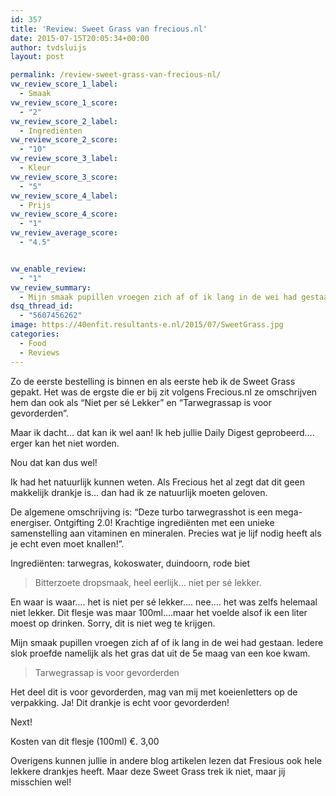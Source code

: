 ```yaml
---
id: 357
title: 'Review: Sweet Grass van frecious.nl'
date: 2015-07-15T20:05:34+00:00
author: tvdsluijs
layout: post

permalink: /review-sweet-grass-van-frecious-nl/
vw_review_score_1_label:
  - Smaak
vw_review_score_1_score:
  - "2"
vw_review_score_2_label:
  - Ingrediënten
vw_review_score_2_score:
  - "10"
vw_review_score_3_label:
  - Kleur
vw_review_score_3_score:
  - "5"
vw_review_score_4_label:
  - Prijs
vw_review_score_4_score:
  - "1"
vw_review_average_score:
  - "4.5"


vw_enable_review:
  - "1"
vw_review_summary:
  - Mijn smaak pupillen vroegen zich af of ik lang in de wei had gestaan. Iedere slok proefde namelijk als het gras dat uit de 5e maag van een koe kwam.
dsq_thread_id:
  - "5607456262"
image: https://40enfit.resultants-e.nl/2015/07/SweetGrass.jpg
categories:
  - Food
  - Reviews
---
```

Zo de eerste bestelling is binnen en als eerste heb ik de Sweet Grass gepakt. Het was de ergste die er bij zit volgens Frecious.nl ze omschrijven hem dan ook als &#8220;Niet per sé Lekker&#8221; en &#8220;Tarwegrassap is voor gevorderden&#8221;.

Maar ik dacht&#8230; dat kan ik wel aan! Ik heb jullie Daily Digest geprobeerd&#8230;. erger kan het niet worden.

Nou dat kan dus wel!<!--more-->

Ik had het natuurlijk kunnen weten. Als Frecious het al zegt dat dit geen makkelijk drankje is&#8230; dan had ik ze natuurlijk moeten geloven.

De algemene omschrijving is: &#8220;Deze turbo tarwegrasshot is een mega-energiser. Ontgifting 2.0! Krachtige ingrediënten met een unieke samenstelling aan vitaminen en mineralen. Precies wat je lijf nodig heeft als je echt even moet knallen!&#8221;.

Ingrediënten: tarwegras, kokoswater, duindoorn, rode biet

> Bitterzoete dropsmaak, heel eerlijk&#8230; niet per sé lekker.

En waar is waar&#8230;. het is niet per sé lekker&#8230;. nee&#8230;. het was zelfs helemaal niet lekker. Dit flesje was maar 100ml&#8230;.maar het voelde alsof ik een liter moest op drinken. Sorry, dit is niet weg te krijgen.

Mijn smaak pupillen vroegen zich af of ik lang in de wei had gestaan. Iedere slok proefde namelijk als het gras dat uit de 5e maag van een koe kwam.

> Tarwegrassap is voor gevorderden

Het deel dit is voor gevorderden, mag van mij met koeienletters op de verpakking. Ja! Dit drankje is echt voor gevorderden!

Next!

Kosten van dit flesje (100ml) €. 3,00

Overigens kunnen jullie in andere blog artikelen lezen dat Fresious ook hele lekkere drankjes heeft. Maar deze Sweet Grass trek ik niet, maar jij misschien wel!